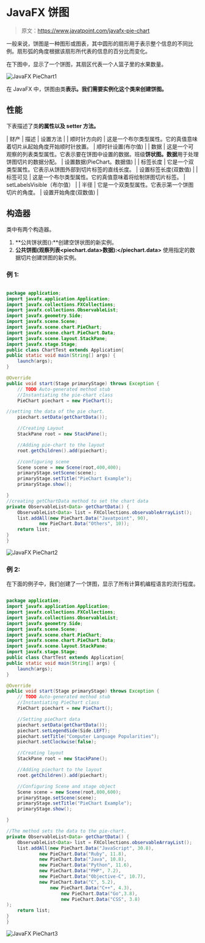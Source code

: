 # JavaFX 饼图

> 原文：<https://www.javatpoint.com/javafx-pie-chart>

一般来说，饼图是一种图形或图表，其中圆形的扇形用于表示整个信息的不同比例。扇形弧的角度根据该扇形所代表的信息的百分比而变化。

在下图中，显示了一个饼图，其扇区代表一个人篮子里的水果数量。

![JavaFX PieChart1](../img/0ef6c87bce729599b996844ae21b87ec.png)

在 JavaFX 中，饼图由类**表示。我们需要实例化这个类来创建饼图。**

## 性能

下表描述了类**的属性以及 setter 方法。**

| 财产 | 描述 | 设置方法 |
| 顺时针方向的 | 这是一个布尔类型属性。它的真值意味着切片从起始角度开始顺时针放置。 | 顺时针设置(布尔值) |
| 数据 | 这是一个可观察的列表类型属性。它表示要在饼图中设置的数据。班级**饼状图。数据**用于处理饼图切片的数据分配。 | 设置数据(PieChart。数据值) |
| 标签长度 | 它是一个双类型属性。它表示从饼图外部到切片标签的直线长度。 | 设置标签长度(双数值) |
| 标签可见 | 这是一个布尔类型属性。它的真值意味着将绘制饼图切片标签。 | setLabelsVisible（布尔值） |
| 半径 | 它是一个双类型属性。它表示第一个饼图切片的角度。 | 设置开始角度(双数值) |

## 构造器

类中有两个构造器。

1.  **公共饼状图():**创建空饼状图的新实例。
2.  **公共饼图(观察列表<piechart.data>数据):</piechart.data>** 使用指定的数据切片创建饼图的新实例。

### 例 1:

```java

package application;
import javafx.application.Application;
import javafx.collections.FXCollections;
import javafx.collections.ObservableList;
import javafx.geometry.Side;
import javafx.scene.Scene;
import javafx.scene.chart.PieChart;
import javafx.scene.chart.PieChart.Data;
import javafx.scene.layout.StackPane;
import javafx.stage.Stage;
public class ChartTest extends Application{
public static void main(String[] args) {
	launch(args);
}

@Override
public void start(Stage primaryStage) throws Exception {
	// TODO Auto-generated method stub
	//Instantiating the pie-chart class 
	PieChart piechart = new PieChart();

//setting the data of the pie chart.
	piechart.setData(getChartData());

	//Creating Layout 
	StackPane root = new StackPane();

	//Adding pie-chart to the layout 
	root.getChildren().add(piechart);

	//configuring scene 
	Scene scene = new Scene(root,400,400);
	primaryStage.setScene(scene);
	primaryStage.setTitle("PieChart Example");
	primaryStage.show();

}
//creating getChartData method to set the chart data 
private ObservableList<Data> getChartData() {
    ObservableList<Data> list = FXCollections.observableArrayList();
    list.addAll(new PieChart.Data("Javatpoint", 90),
            new PieChart.Data("Others", 10));
    return list;
}
}

```

![JavaFX PieChart2](../img/2a56cf9bc173ea677f1e8e91af3a1ec2.png)

### 例 2:

在下面的例子中，我们创建了一个饼图，显示了所有计算机编程语言的流行程度。

```java

package application;
import javafx.application.Application;
import javafx.collections.FXCollections;
import javafx.collections.ObservableList;
import javafx.geometry.Side;
import javafx.scene.Scene;
import javafx.scene.chart.PieChart;
import javafx.scene.chart.PieChart.Data;
import javafx.scene.layout.StackPane;
import javafx.stage.Stage;
public class ChartTest extends Application{
public static void main(String[] args) {
	launch(args);
}

@Override
public void start(Stage primaryStage) throws Exception {
	// TODO Auto-generated method stub
	//Instantiating PieChart class 
	PieChart piechart = new PieChart();

	//Setting pieChart data  
	piechart.setData(getChartData());
	piechart.setLegendSide(Side.LEFT);
	piechart.setTitle("Computer Language Popularities");
	piechart.setClockwise(false);

	//Creating layout 
	StackPane root = new StackPane();

	//Adding piechart to the layout 
	root.getChildren().add(piechart);

	//Configuring Scene and stage object 
	Scene scene = new Scene(root,800,600);
	primaryStage.setScene(scene);
	primaryStage.setTitle("PieChart Example");
	primaryStage.show();

}

//The method sets the data to the pie-chart.  
private ObservableList<Data> getChartData() {
    ObservableList<Data> list = FXCollections.observableArrayList();
    list.addAll(new PieChart.Data("JavaScript", 30.8),
    		new PieChart.Data("Ruby", 11.8),
    		new PieChart.Data("Java", 10.8),
    		new PieChart.Data("Python", 11.6),
    		new PieChart.Data("PHP", 7.2),
    		new PieChart.Data("Objective-C", 10.7),
    		new PieChart.Data("C", 5.2),
         	   	new PieChart.Data("C++", 4.3),
            		new PieChart.Data("Go",3.8),
            		new PieChart.Data("CSS", 3.8)
);
    return list;
}
}

```

![JavaFX PieChart3](../img/1c1fb9cedb3121b7e1b87873e49726bd.png)